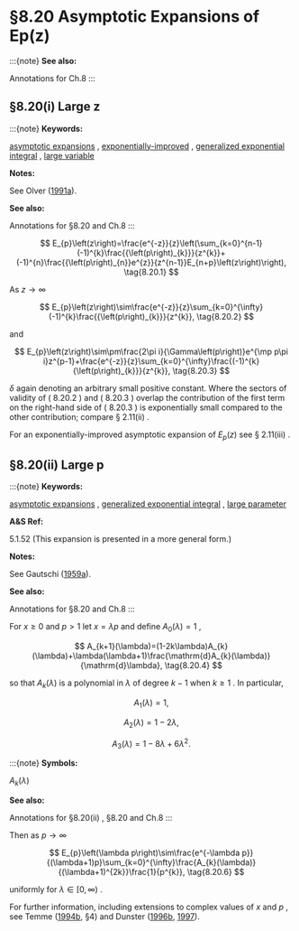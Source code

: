 # §8.20 Asymptotic Expansions of Ep⁡(z)

:::{note}
**See also:**

Annotations for Ch.8
:::


## §8.20(i) Large z

:::{note}
**Keywords:**

[asymptotic expansions](http://dlmf.nist.gov/search/search?q=asymptotic%20expansions) , [exponentially-improved](http://dlmf.nist.gov/search/search?q=exponentially-improved) , [generalized exponential integral](http://dlmf.nist.gov/search/search?q=generalized%20exponential%20integral) , [large variable](http://dlmf.nist.gov/search/search?q=large%20variable)

**Notes:**

See Olver ([1991a](./bib/O.html#bib1805 "Uniform, exponentially improved, asymptotic expansions for the generalized exponential integral")).

**See also:**

Annotations for §8.20 and Ch.8
:::


<a id="E1"></a>
$$
E_{p}\left(z\right)=\frac{e^{-z}}{z}\left(\sum_{k=0}^{n-1}(-1)^{k}\frac{{\left(p\right)_{k}}}{z^{k}}+(-1)^{n}\frac{{\left(p\right)_{n}}e^{z}}{z^{n-1}}E_{n+p}\left(z\right)\right), \tag{8.20.1}
$$

As $z\to\infty$


<a id="E2"></a>
$$
E_{p}\left(z\right)\sim\frac{e^{-z}}{z}\sum_{k=0}^{\infty}(-1)^{k}\frac{{\left(p\right)_{k}}}{z^{k}}, \tag{8.20.2}
$$

and


<a id="E3"></a>
$$
E_{p}\left(z\right)\sim\pm\frac{2\pi i}{\Gamma\left(p\right)}e^{\mp p\pi i}z^{p-1}+\frac{e^{-z}}{z}\sum_{k=0}^{\infty}\frac{(-1)^{k}{\left(p\right)_{k}}}{z^{k}}, \tag{8.20.3}
$$

$\delta$ again denoting an arbitrary small positive constant. Where the sectors of validity of ( 8.20.2 ) and ( 8.20.3 ) overlap the contribution of the first term on the right-hand side of ( 8.20.3 ) is exponentially small compared to the other contribution; compare § 2.11(ii) .

For an exponentially-improved asymptotic expansion of $E_{p}\left(z\right)$ see § 2.11(iii) .


## §8.20(ii) Large p

:::{note}
**Keywords:**

[asymptotic expansions](http://dlmf.nist.gov/search/search?q=asymptotic%20expansions) , [generalized exponential integral](http://dlmf.nist.gov/search/search?q=generalized%20exponential%20integral) , [large parameter](http://dlmf.nist.gov/search/search?q=large%20parameter)

**A&S Ref:**

5.1.52 (This expansion is presented in a more general form.)

**Notes:**

See Gautschi ([1959a](./bib/G.html#bib871 "Exponential integral ∫ 1 ∞ ⁢ e - ⁢ x t t - n d t for large values of n")).

**See also:**

Annotations for §8.20 and Ch.8
:::

For $x\geq 0$ and $p>1$ let $x=\lambda p$ and define $A_{0}(\lambda)=1$ ,


<a id="E4"></a>
$$
A_{k+1}(\lambda)=(1-2k\lambda)A_{k}(\lambda)+\lambda(\lambda+1)\frac{\mathrm{d}A_{k}(\lambda)}{\mathrm{d}\lambda}, \tag{8.20.4}
$$

so that $A_{k}(\lambda)$ is a polynomial in $\lambda$ of degree $k-1$ when $k\geq 1$ . In particular,

<a id="E5"></a>

<a id="Ex1"></a>
$$
\displaystyle A_{1}(\lambda) \displaystyle=1, \tag{8.20.5}
$$

<a id="Ex2"></a>
$$
\displaystyle A_{2}(\lambda) \displaystyle=1-2\lambda,
$$

<a id="Ex3"></a>
$$
\displaystyle A_{3}(\lambda) \displaystyle=1-8\lambda+6\lambda^{2}.
$$

:::{note}
**Symbols:**

$A_{k}(\lambda)$

**See also:**

Annotations for §8.20(ii) , §8.20 and Ch.8
:::

Then as $p\to\infty$


<a id="E6"></a>
$$
E_{p}\left(\lambda p\right)\sim\frac{e^{-\lambda p}}{(\lambda+1)p}\sum_{k=0}^{\infty}\frac{A_{k}(\lambda)}{(\lambda+1)^{2k}}\frac{1}{p^{k}}, \tag{8.20.6}
$$

uniformly for $\lambda\in[0,\infty)$ .

For further information, including extensions to complex values of $x$ and $p$ , see Temme ([1994b](./bib/T.html#bib2225 "Computational aspects of incomplete gamma functions with large complex parameters"), §4) and Dunster ([1996b](./bib/D.html#bib703 "Asymptotics of the generalized exponential integral, and error bounds in the uniform asymptotic smoothing of its Stokes discontinuities"), [1997](./bib/D.html#bib706 "Error analysis in a uniform asymptotic expansion for the generalised exponential integral")).
